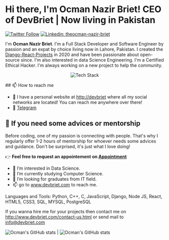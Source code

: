 # Hi there, I'm Ocman Nazir Briet! CEO of DevBriet | Now living in Pakistan

[![Twitter Follow](https://img.shields.io/twitter/follow/ocmannazirbriet?label=Follow)](https://twitter.com/ocmannazirbriet)
[![Linkedin: theocman-nazir-briet](https://img.shields.io/badge/-ocman%20nazir%20briet-blue?style=flat-square&logo=Linkedin&logoColor=white&link=https://www.linkedin.com/in/ocman-nazir-briet/)](https://www.linkedin.com/in/ocman-nazir-briet/)

I'm **Ocman Nazir Briet**. I'm a Full Stack Developer and Software Engineer by passion and an expat by choice living now in Lahore, Pakistan. I created the [Django-React-Projects](https://github.com/ocman-nazir-briet) in 2020 and have been passionate about open-source since. I'm also interested in data Science Engineering. I'm a Certified Ethical Hacker. I'm always working on a new project to help the community.

<p align="center"><img src="https://skillicons.dev/icons?i=django,python,nodejs,git,github,gitlab,linux,aws,react,html,css,javascript,vscode,cli" alt="Tech Stack" /> </p>
## 📫 How to reach me

* 🔗 I have a personal website at [http://devbriet](http://devbriet.com?utm_source=github&utm_medium=profile_readme&utm_campaign=fixed_link) where all my social networks are located! You can reach me anywhere over there!
* 💬 [Telegram](https://t.me/blackghost1337)

## 👋 If you need some advices or mentorship

Before coding, one of my passion is connecting with people. That's why I regularly offer 1-2 hours of mentorship for whoever needs some advices and guidance.
Don't be surprised, it's just what I love doing!

👉 **Feel free to request an appointement on [Appointment](http://www.devbriet.com/request-quote.html)**


- 👀 I’m interested in Data Science.
- 🌱 I’m currently studying Computer Science.
- 💞️ I’m looking for graduates from IT field. 
- 📫 go to www.devbriet.com to reach me.

Languages and Tools:
Python, C++, C, JavaScript, Django, Node JS, React, HTML5, CSS3, SQL, MYSQL, PostgreSQL

If you wanna hire me for your projects then contact me on http://www.devbriet.com/contact-us.html or send mail to info@devbriet.com

<img align="center" src="https://github-readme-stats.vercel.app/api?username=ocman-nazir-briet&show_icons=true&include_all_commits=true&hide_border=true" alt="Ocman's GitHub stats" /> | <img align="center" src="https://github-readme-stats.vercel.app/api/top-langs/?username=ocman-nazir-briet&langs_count=8&layout=compact&hide_border=true" alt="Ocman's GitHub stats" />



<!---
ocman-nazir-briet/ocman-nazir-briet is a ✨ special ✨ repository because its `README.md` (this file) appears on your GitHub profile.
You can click the Preview link to take a look at your changes.
--->
